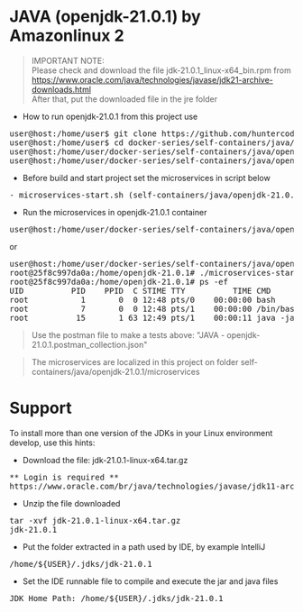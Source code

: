 # JAVA (openjdk-21.0.1) by Amazonlinux 2

> IMPORTANT NOTE:<br>
> Please check and download the file jdk-21.0.1_linux-x64_bin.rpm from
> https://www.oracle.com/java/technologies/javase/jdk21-archive-downloads.html
> <br>
> After that, put the downloaded file in the jre folder

- How to run openjdk-21.0.1 from this project use

<pre>
user@host:/home/user$ git clone https://github.com/huntercodexs/docker-series.git .
user@host:/home/user$ cd docker-series/self-containers/java/openjdk-21.0.1
user@host:/home/user/docker-series/self-containers/java/openjdk-21.0.1$ docker-compose up --build
user@host:/home/user/docker-series/self-containers/java/openjdk-21.0.1$ docker-compose start
</pre>

- Before build and start project set the microservices in script below

<pre>
- microservices-start.sh (self-containers/java/openjdk-21.0.1/microservices/microservices-start.sh)
</pre>

- Run the microservices in openjdk-21.0.1 container

<pre>
user@host:/home/user/docker-series/self-containers/java/openjdk-21.0.1$ docker exec -it openjdk-21.0.1 ./microservices-start.sh
</pre>

or

<pre>
user@host:/home/user/docker-series/self-containers/java/openjdk-21.0.1$ docker exec -it openjdk-21.0.1 /bin/bash
root@25f8c997da0a:/home/openjdk-21.0.1# ./microservices-start.sh
root@25f8c997da0a:/home/openjdk-21.0.1# ps -ef
UID          PID    PPID  C STIME TTY          TIME CMD
root           1       0  0 12:48 pts/0    00:00:00 bash
root           7       0  0 12:48 pts/1    00:00:00 /bin/bash
root          15       1 63 12:49 pts/1    00:00:11 java -jar SIMPLE-API-USERS-0.0.1-SNAPSHOT.jar
</pre>

> Use the postman file to make a tests above: "JAVA - openjdk-21.0.1.postman_collection.json"

> The microservices are localized in this project on folder self-containers/java/openjdk-21.0.1/microservices


# Support

To install more than one version of the JDKs in your Linux environment develop, use this hints:

- Download the file: jdk-21.0.1-linux-x64.tar.gz
<pre>
** Login is required **
https://www.oracle.com/br/java/technologies/javase/jdk11-archive-downloads.html
</pre>

- Unzip the file downloaded
<pre>
tar -xvf jdk-21.0.1-linux-x64.tar.gz
jdk-21.0.1
</pre>

- Put the folder extracted in a path used by IDE, by example IntelliJ
<pre>
/home/${USER}/.jdks/jdk-21.0.1
</pre>

- Set the IDE runnable file to compile and execute the jar and java files
<pre>
JDK Home Path: /home/${USER}/.jdks/jdk-21.0.1
</pre>

